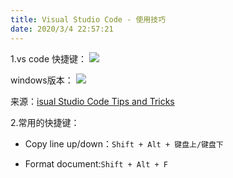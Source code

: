 ```yaml
---
title: Visual Studio Code - 使用技巧
date: 2020/3/4 22:57:21
---
```



1.vs code 快捷键：
![](https://chanchifeng.com/mindoc/uploads/visual_studio_code/images/m_7dd46581fd04f666e0795d2b45f7d80f_r.png)

windows版本：
![](https://chanchifeng.com/mindoc/uploads/visual_studio_code/images/m_01aa0f7a71b49c30c11dd59a4577fb52_r.png)

来源：[isual Studio Code Tips and Tricks](https://code.visualstudio.com/docs/getstarted/tips-and-tricks#vscode "isual Studio Code Tips and Tricks")

2.常用的快捷键：

- Copy line up/down：`Shift + Alt + 键盘上/键盘下`

- Format document:`Shift + Alt + F`